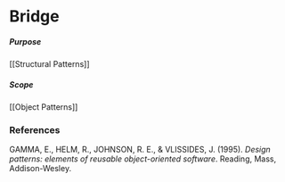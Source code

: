 # Bridge

##### Purpose
[[Structural Patterns]]

##### Scope
[[Object Patterns]]

### References
GAMMA, E., HELM, R., JOHNSON, R. E., & VLISSIDES, J. (1995). _Design patterns: elements of reusable object-oriented software_. Reading, Mass, Addison-Wesley.